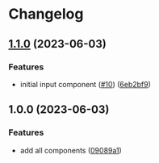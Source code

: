 # Changelog

## [1.1.0](https://github.com/wholesome-ghoul/allaround-components/compare/all-components-v1.0.0...all-components-v1.1.0) (2023-06-03)


### Features

* initial input component ([#10](https://github.com/wholesome-ghoul/allaround-components/issues/10)) ([6eb2bf9](https://github.com/wholesome-ghoul/allaround-components/commit/6eb2bf9b9626f49561c96e907618030477b21fc0))

## 1.0.0 (2023-06-03)


### Features

* add all components ([09089a1](https://github.com/wholesome-ghoul/allaround-components/commit/09089a109f24b790e9a223dbfd939ad453e14a00))
